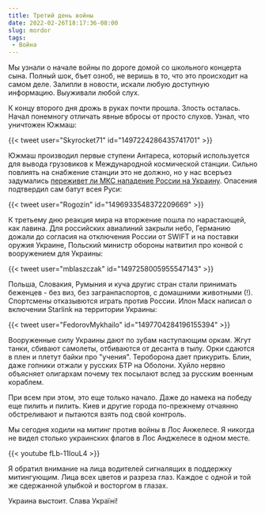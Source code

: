 ```yaml
---
title: Третий день войны
date: 2022-02-26T18:17:36-08:00
slug: mordor
tags:
 - Война
---
```


Мы узнали о начале войны по дороге домой со школьного концерта сына. Полный шок,
бъет озноб, не веришь в то, что это происходит на самом деле. Залипли в новости,
искали любую доступную информацию. Выуживали любой слух.

К концу второго дня дрожь в руках почти прошла. Злость осталась. Начал понемногу
отличать явные вбросы от просто слухов. Узнал, что уничтожен Южмаш:

{{< tweet user="Skyrocket71" id="1497224286435741701" >}}

Южмаш производил первые ступени Антареса, который используется для вывода
грузовиков к Международной космической станции. Сильно повлиять на снабжение
станции это не должно, но у нас всеръез задумались [переживет ли МКС нападение
России на Украину][1]. Опасения подтвердил сам батут всея Руси: 

{{< tweet user="Rogozin" id="1496933548372209669" >}}

К третьему дню реакция мира на вторжение пошла по нарастающей, как лавина. Для
российских авиалиний закрыли небо, Германию дожали до согласия на отключения
России от SWIFT и на поставки оружия Украине, Польский министр обороны натвитил
про конвой с вооружением для Украины: 

{{< tweet user="mblaszczak" id="1497258005955547143" >}}

Польша, Словакия, Румыния и куча другис стран стали принимать беженцев - без виз,
без загранпаспортов, с домашними животными (!). Спортсмены отказывются играть
против России. Илон Маск написал о включении Starlink на территории Украины: 

{{< tweet user="FedorovMykhailo" id="1497704284196155394" >}}

Вооруженные силу Украины дают по зубам наступающим оркам. Жгут танки, сбивают
самолеты, отбиваются от десанта в тылу. Орки сдаются в плен и плетут байки про
"учения". Тероборона дает прикурить. Блин, даже гопники отжали у русских БТР на
Оболони. Хуйло нервно объясняет олигархам почему тех посылают вслед за
русским военным кораблем.

При всем при этом, это еще только начало. Даже до намека на победу еще пилить и
пилить. Киев и другие города по-прежнему отчаянно обстреливают и пытаются взять
под свой контроль.  

Мы сегодня ходили на митинг против войны в Лос Анжелесе. Я никогда не видел
столько украинских флагов в Лос Анджелесе в одном месте. 

{{< youtube fLb-11IouL4 >}}

Я обратил внимание на лица водителей сигналящих в поддержку митингующим. Лица
всех цветов и разреза глаз. Каждое с одной и той же сдержанной улыбкой и
восторгом в глазах.

Украина выстоит. Слава Україні!

<!--more-->

[1]: https://smoliarm.livejournal.com/534198.html
